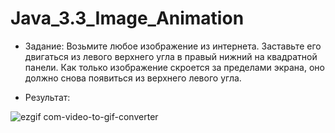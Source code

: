 # Java_3.3_Image_Animation

- Задание: Возьмите любое изображение из интернета. Заставьте его двигаться из левого верхнего угла в правый нижний на квадратной панели. Как только изображение скроется за пределами экрана, оно должно снова появиться из верхнего левого угла.

- Результат:

  
![ezgif com-video-to-gif-converter](https://github.com/Daria-Krylova/Java_3.3_Image_Animation/assets/55152528/bffdad66-fdb9-4b2b-900a-2d502a5d62e7)
